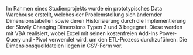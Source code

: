 Im Rahmen eines Studienprojekts wurde ein prototypisches Data Warehouse erstellt, welches der Problemstellung sich ändernder Dimensionstabellen sowie deren Historisierung durch die Implementierung der Slowly Changing Dimensions Typen 2 und 3 begegnet. Diese werden mit VBA realisiert, wobei Excel mit seinen kostenfreien Add-Ins Power-Query und -Pivot verwendet wird, um den ETL-Prozess durchzuführen. Die Dimensionsquelldateien liegen in CSV-Form vor.
